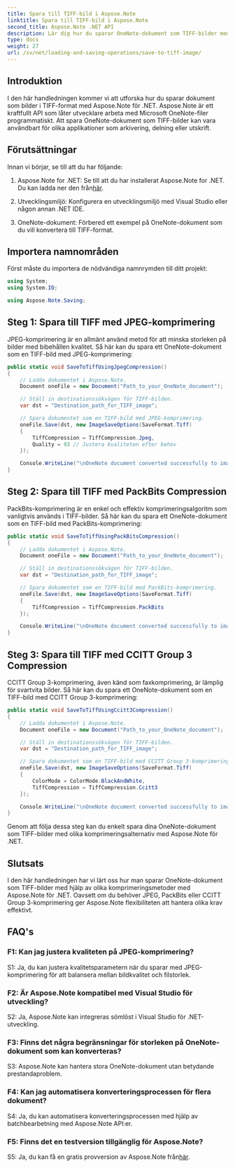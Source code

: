 ```yaml
---
title: Spara till TIFF-bild i Aspose.Note
linktitle: Spara till TIFF-bild i Aspose.Note
second_title: Aspose.Note .NET API
description: Lär dig hur du sparar OneNote-dokument som TIFF-bilder med olika komprimeringsmetoder med Aspose.Note för .NET.
type: docs
weight: 27
url: /sv/net/loading-and-saving-operations/save-to-tiff-image/
---
```

## Introduktion

I den här handledningen kommer vi att utforska hur du sparar dokument som bilder i TIFF-format med Aspose.Note för .NET. Aspose.Note är ett kraftfullt API som låter utvecklare arbeta med Microsoft OneNote-filer programmatiskt. Att spara OneNote-dokument som TIFF-bilder kan vara användbart för olika applikationer som arkivering, delning eller utskrift.

## Förutsättningar

Innan vi börjar, se till att du har följande:

1.  Aspose.Note for .NET: Se till att du har installerat Aspose.Note for .NET. Du kan ladda ner den från[här](https://releases.aspose.com/note/net/).

2. Utvecklingsmiljö: Konfigurera en utvecklingsmiljö med Visual Studio eller någon annan .NET IDE.

3. OneNote-dokument: Förbered ett exempel på OneNote-dokument som du vill konvertera till TIFF-format.

## Importera namnområden

Först måste du importera de nödvändiga namnrymden till ditt projekt:

```csharp
using System;
using System.IO;

using Aspose.Note.Saving;

```

## Steg 1: Spara till TIFF med JPEG-komprimering

JPEG-komprimering är en allmänt använd metod för att minska storleken på bilder med bibehållen kvalitet. Så här kan du spara ett OneNote-dokument som en TIFF-bild med JPEG-komprimering:

```csharp
public static void SaveToTiffUsingJpegCompression()
{
    // Ladda dokumentet i Aspose.Note.
    Document oneFile = new Document("Path_to_your_OneNote_document");

    // Ställ in destinationssökvägen för TIFF-bilden.
    var dst = "Destination_path_for_TIFF_image";

    // Spara dokumentet som en TIFF-bild med JPEG-komprimering.
    oneFile.Save(dst, new ImageSaveOptions(SaveFormat.Tiff)
    {
        TiffCompression = TiffCompression.Jpeg,
        Quality = 93 // Justera kvaliteten efter behov
    });

    Console.WriteLine("\nOneNote document converted successfully to image in TIFF format using JPEG compression.\nFile saved at " + dst);
}
```

## Steg 2: Spara till TIFF med PackBits Compression

PackBits-komprimering är en enkel och effektiv komprimeringsalgoritm som vanligtvis används i TIFF-bilder. Så här kan du spara ett OneNote-dokument som en TIFF-bild med PackBits-komprimering:

```csharp
public static void SaveToTiffUsingPackBitsCompression()
{
    // Ladda dokumentet i Aspose.Note.
    Document oneFile = new Document("Path_to_your_OneNote_document");

    // Ställ in destinationssökvägen för TIFF-bilden.
    var dst = "Destination_path_for_TIFF_image";

    // Spara dokumentet som en TIFF-bild med PackBits-komprimering.
    oneFile.Save(dst, new ImageSaveOptions(SaveFormat.Tiff)
    {
        TiffCompression = TiffCompression.PackBits
    });

    Console.WriteLine("\nOneNote document converted successfully to image in TIFF format using PackBits compression.\nFile saved at " + dst);
}
```

## Steg 3: Spara till TIFF med CCITT Group 3 Compression

CCITT Group 3-komprimering, även känd som faxkomprimering, är lämplig för svartvita bilder. Så här kan du spara ett OneNote-dokument som en TIFF-bild med CCITT Group 3-komprimering:

```csharp
public static void SaveToTiffUsingCcitt3Compression()
{
    // Ladda dokumentet i Aspose.Note.
    Document oneFile = new Document("Path_to_your_OneNote_document");

    // Ställ in destinationssökvägen för TIFF-bilden.
    var dst = "Destination_path_for_TIFF_image";

    // Spara dokumentet som en TIFF-bild med CCITT Group 3-komprimering.
    oneFile.Save(dst, new ImageSaveOptions(SaveFormat.Tiff)
    {
        ColorMode = ColorMode.BlackAndWhite,
        TiffCompression = TiffCompression.Ccitt3
    });

    Console.WriteLine("\nOneNote document converted successfully to image in TIFF format using CCITT Group 3 fax compression.\nFile saved at " + dst);
}
```

Genom att följa dessa steg kan du enkelt spara dina OneNote-dokument som TIFF-bilder med olika komprimeringsalternativ med Aspose.Note för .NET.

## Slutsats

I den här handledningen har vi lärt oss hur man sparar OneNote-dokument som TIFF-bilder med hjälp av olika komprimeringsmetoder med Aspose.Note för .NET. Oavsett om du behöver JPEG, PackBits eller CCITT Group 3-komprimering ger Aspose.Note flexibiliteten att hantera olika krav effektivt.

## FAQ's

### F1: Kan jag justera kvaliteten på JPEG-komprimering?

S1: Ja, du kan justera kvalitetsparametern när du sparar med JPEG-komprimering för att balansera mellan bildkvalitet och filstorlek.

### F2: Är Aspose.Note kompatibel med Visual Studio för utveckling?

S2: Ja, Aspose.Note kan integreras sömlöst i Visual Studio för .NET-utveckling.

### F3: Finns det några begränsningar för storleken på OneNote-dokument som kan konverteras?

S3: Aspose.Note kan hantera stora OneNote-dokument utan betydande prestandaproblem.

### F4: Kan jag automatisera konverteringsprocessen för flera dokument?

S4: Ja, du kan automatisera konverteringsprocessen med hjälp av batchbearbetning med Aspose.Note API:er.

### F5: Finns det en testversion tillgänglig för Aspose.Note?

 S5: Ja, du kan få en gratis provversion av Aspose.Note från[här](https://releases.aspose.com/).